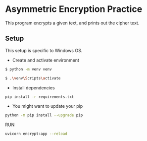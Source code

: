 # Asymmetric Encryption Practice

This program encrypts a given text, and prints out the cipher text.

## Setup

This setup is specific to Windows OS.

- Create and activate environment

```sh
$ python -m venv venv
```

```sh
$ .\venv\Scripts\activate
```

- Install dependencies

```sh
pip install -r requirements.txt
```

- You might want to update your pip

```sh
python -m pip install --upgrade pip
```

RUN

```sh
uvicorn encrypt:app --reload
```

